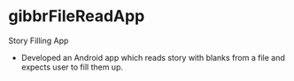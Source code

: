 # gibbrFileReadApp
Story Filling App <br>
- Developed an Android app which reads story with blanks from a file and expects user to fill them up.
